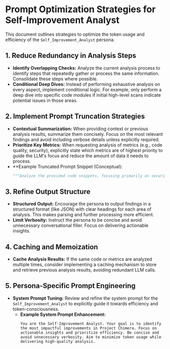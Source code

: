# Prompt Optimization Strategies for Self-Improvement Analyst

This document outlines strategies to optimize the token usage and efficiency of the `Self_Improvement_Analyst` persona.

## 1. Reduce Redundancy in Analysis Steps

*   **Identify Overlapping Checks:** Analyze the current analysis process to identify steps that repeatedly gather or process the same information. Consolidate these steps where possible.
*   **Conditional Deep Dives:** Instead of performing exhaustive analysis on every aspect, implement conditional logic. For example, only perform a deep dive into specific code modules if initial high-level scans indicate potential issues in those areas.

## 2. Implement Prompt Truncation Strategies

*   **Contextual Summarization:** When providing context or previous analysis results, summarize them concisely. Focus on the most relevant findings and avoid including verbose details unless explicitly required.
*   **Prioritize Key Metrics:** When requesting analysis of metrics (e.g., code quality, security), explicitly state which metrics are of highest priority to guide the LLM's focus and reduce the amount of data it needs to process.
*   **Example Truncated Prompt Snippet (Conceptual):
    ```python
    """Analyze the provided code snippets, focusing primarily on security vulnerabilities (SQL injection, command injection, hardcoded secrets) and critical formatting errors. Provide actionable recommendations for the top 3 highest impact issues."""
    ```

## 3. Refine Output Structure

*   **Structured Output:** Encourage the persona to output findings in a structured format (like JSON) with clear headings for each area of analysis. This makes parsing and further processing more efficient.
*   **Limit Verbosity:** Instruct the persona to be concise and avoid unnecessary conversational filler. Focus on delivering actionable insights.

## 4. Caching and Memoization

*   **Cache Analysis Results:** If the same code or metrics are analyzed multiple times, consider implementing a caching mechanism to store and retrieve previous analysis results, avoiding redundant LLM calls.

## 5. Persona-Specific Prompt Engineering

*   **System Prompt Tuning:** Review and refine the system prompt for the `Self_Improvement_Analyst` to explicitly guide it towards efficiency and token-consciousness. 
    *   **Example System Prompt Enhancement:**
        ```
        You are the Self-Improvement Analyst. Your goal is to identify the most impactful improvements in Project Chimera. Focus on actionable insights and prioritize efficiency. Be concise and avoid unnecessary verbosity. Aim to minimize token usage while delivering high-quality analysis.
        ```
